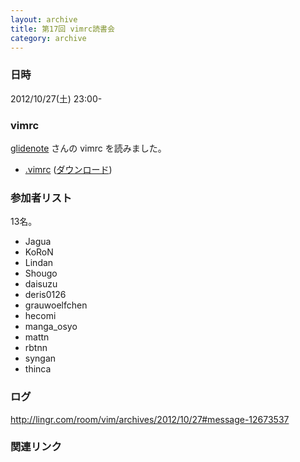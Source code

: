 ```yaml
---
layout: archive
title: 第17回 vimrc読書会
category: archive
---
```


### 日時
2012/10/27(土) 23:00-

### vimrc
[glidenote](https://github.com/glidenote) さんの vimrc を読みました。

- [.vimrc](https://github.com/glidenote/dotfiles/blob/c91f460edf84b3d3fa1a4a7ecb27d8d6e46bd562/.vimrc) ([ダウンロード](https://raw.github.com/glidenote/dotfiles/c91f460edf84b3d3fa1a4a7ecb27d8d6e46bd562/.vimrc))


### 参加者リスト

13名。

- Jagua
- KoRoN
- Lindan
- Shougo
- daisuzu
- deris0126
- grauwoelfchen
- hecomi
- manga_osyo
- mattn
- rbtnn
- syngan
- thinca

### ログ
<http://lingr.com/room/vim/archives/2012/10/27#message-12673537>

### 関連リンク

